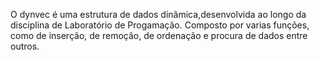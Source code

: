 O dynvec é uma estrutura de dados dinâmica,desenvolvida ao longo da disciplina de Laboratório de Progamação. Composto por varias funções, como de inserção, de remoção, de ordenação e procura de dados entre outros.



